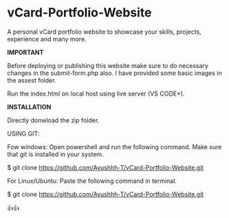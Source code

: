 # vCard-Portfolio-Website
A personal vCard portfolio website to showcase your skills, projects, experience and many more.

**IMPORTANT**

Before deploying or publishing this website make sure to do necessary changes in the submit-form.php also.
I have provided some basic images in the assest folder.

Run the index.html on local host using live server (VS CODE*).

**INSTALLATION** 

Directly donwload the zip folder.

USING GIT:

Fow windows: Open powershell and run the following command. Make sure that git is installed in your system.

$ git clone https://github.com/Ayushhh-T/vCard-Portfolio-Website.git

For Linux/Ubuntu: Paste the following command in terminal.

$ git clone https://github.com/Ayushhh-T/vCard-Portfolio-Website.git

👍👍
